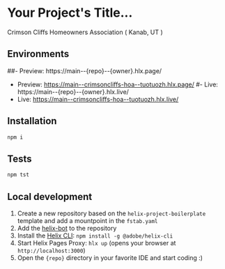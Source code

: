# Your Project's Title...
Crimson Cliffs Homeowners Association ( Kanab, UT ) 

## Environments
##- Preview: https://main--{repo}--{owner}.hlx.page/
- Preview: https://main--crimsoncliffs-hoa--tuotuozh.hlx.page/
#- Live: https://main--{repo}--{owner}.hlx.live/
- Live: https://main--crimsoncliffs-hoa--tuotuozh.hlx.live/

## Installation

```sh
npm i
```

## Tests

```sh
npm tst
```

## Local development

1. Create a new repository based on the `helix-project-boilerplate` template and add a mountpoint in the `fstab.yaml`
1. Add the [helix-bot](https://github.com/apps/helix-bot) to the repository
1. Install the [Helix CLI](https://github.com/adobe/helix-cli): `npm install -g @adobe/helix-cli`
1. Start Helix Pages Proxy: `hlx up` (opens your browser at `http://localhost:3000`)
1. Open the `{repo}` directory in your favorite IDE and start coding :)
